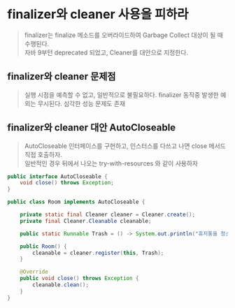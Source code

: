 # finalizer와 cleaner 사용을 피하라
> finalizer는 finalize 메소드를 오버라이드하여 Garbage Collect 대상이 될 때 수행된다.   
> 자바 9부턴 deprecated 되었고, Cleaner를 대안으로 지정한다.

## finalizer와 cleaner 문제점
> 실행 시점을 예측할 수 없고, 일반적으로 불필요하다. 
> finalizer 동작중 발생한 예외는 무시된다. 
> 심각한 성능 문제도 존재


## finalizer와 cleaner 대안 AutoCloseable
> AutoCloseable 인터페이스를 구현하고, 인스터스를 다쓰고 나면 close 메서드 직접 호출하자.  
> 일반적인 경우 뒤에서 나오는 try-with-resources 와 같이 사용하자 

```java
public interface AutoCloseable {
    void close() throws Exception;
}
```

```java
public class Room implements AutoCloseable {

    private static final Cleaner cleaner = Cleaner.create();
    private final Cleaner.Cleanable cleanable;

    public static Runnable Trash = () -> System.out.println("휴지통을 청소합니다.");

    public Room() {
        cleanable = cleaner.register(this, Trash);
    }

    @Override
    public void close() throws Exception {
        cleanable.clean();
    }
}
```